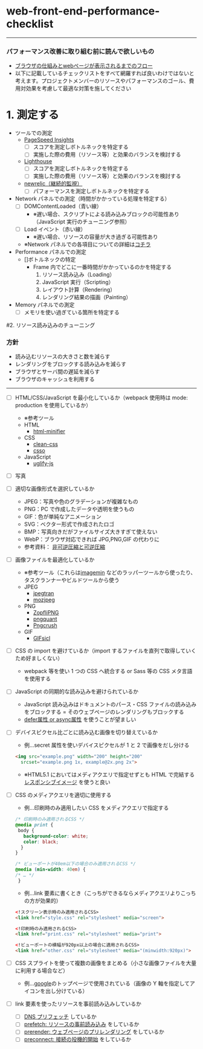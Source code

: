 # web-front-end-performance-checklist

---

### パフォーマンス改善に取り組む前に読んで欲しいもの
- [ブラウザの仕組みとwebページが表示されるまでのフロー](https://fuzzy-hunter-3bf.notion.site/Web-c945271a34b54e4c8a6b5c3b0d7ffd30)
- 以下に記載しているチェックリストをすべて網羅すれば良いわけではないと考えます。プロジェクトメンバーのリソースやパフォーマンスのゴール、費用対効果を考慮して最適な対策を施してください

# 1. 測定する
- ツールでの測定
  - [PageSpeed Insights](https://pagespeed.web.dev/?utm_source=psi&utm_medium=redirect&hl=ja)
    - [ ] スコアを測定しボトルネックを特定する
    - [ ] 実施した際の費用（リソース等）と効果のバランスを検討する
  - [Lighthouse](https://chrome.google.com/webstore/detail/lighthouse/blipmdconlkpinefehnmjammfjpmpbjk?hl=ja)
    - [ ] スコアを測定しボトルネックを特定する
    - [ ] 実施した際の費用（リソース等）と効果のバランスを検討する
  - [newrelic（継続的監視）](https://newrelic.com/lp/browser-monitoring)
    - [ ] パフォーマンスを測定しボトルネックを特定する
- Network パネルでの測定（時間がかかっている処理を特定する）
  - [ ] DOMContentLoaded（青い線）
    - ※遅い場合、スクリプトによる読み込みブロックの可能性あり（JavaScript 実行のチューニング参照）
  - [ ] Load イベント（赤い線）
    - ※遅い場合、リソースの容量が大き過ぎる可能性あり
  - ※Network パネルでの各項目についての詳細は[コチラ](https://fuzzy-hunter-3bf.notion.site/Web-c945271a34b54e4c8a6b5c3b0d7ffd30#1a8908946aca4f03a54f1fdc8da5b0fb)
- Performance パネルでの測定
  - []ボトルネックの特定
    - Frame 内でどこに一番時間がかかっているのかを特定する
      1. リソース読み込み（Loading）
      2. JavaScript 実行（Scripting）
      3. レイアウト計算（Rendering）
      4. レンダリング結果の描画（Painting）
- Memory パネルでの測定
  - [ ] メモリを使い過ぎている箇所を特定する

#2. リソース読み込みのチューニング
### 方針
- 読み込むリソースの大きさと数を減らす
- レンダリングをブロックする読み込みを減らす
- ブラウザとサーバ間の遅延を減らす
- ブラウザのキャッシュを利用する
---

- [ ] HTML/CSS/JavaScript を最小化しているか（webpack 使用時は mode: production を使用しているか）
  - ※参考ツール
  - HTML
    - [html-minifier](https://www.npmjs.com/package/html-minifier)
  - CSS
    - [clean-css](https://www.npmjs.com/package/clean-css)
    - [csso](https://www.npmjs.com/package/csso)
  - JavaScript
    - [uglify-js](https://www.npmjs.com/package/uglify-js)
- [ ] 写真
- [ ] 適切な画像形式を選択しているか
  - JPEG：写真や色のグラデーションが複雑なもの
  - PNG：PC で作成したデータや透明を使うもの
  - GIF：色が単純なアニメーション
  - SVG：ベクター形式で作成されたロゴ
  - BMP：写真向きだがファイルサイズ大きすぎて使えない
  - WebP：ブラウザ対応できれば JPG,PNG,GIF の代わりに
  - 参考資料： [非可逆圧縮と可逆圧縮](https://fuzzy-hunter-3bf.notion.site/64cf91c582224f54b36f6d164d90aacb)
- [ ] 画像ファイルを最適化しているか
  - ※参考ツール（これらは[imagemin](https://github.com/imagemin/imagemin) などのラッパーツールから使ったり、タスクランナーやビルドツールから使う
  - JPEG
    - [jpegtran](http://jpegclub.org/jpegtran/)
    - [mozjpeg](https://github.com/mozilla/mozjpeg)
  - PNG
    - [ZopfliPNG](https://github.com/google/zopfli)
    - [pngquant](https://pngquant.org/)
    - [Pngcrush](https://pmt.sourceforge.io/pngcrush/)
  - GIF
    - [GIFsicl](https://www.lcdf.org/gifsicle/)
- [ ] CSS の import を避けているか（import するファイルを直列で取得していくため好ましくない）
  - webpack 等を使い 1 つの CSS へ統合する or Sass 等の CSS メタ言語を使用する
- [ ] JavaScript の同期的な読み込みを避けられているか
  - JavaScript 読み込みはドキュメントのパース・CSS ファイルの読み込みをブロックする = そのウェブページのレンダリングもブロックする
  - [defer属性 or async属性](https://fuzzy-hunter-3bf.notion.site/defer-async-3337fec0601840feb78619d837ff3a1e) を使うことが望ましい
- [ ] デバイスピクセル比ごとに読み込む画像を切り替えているか
  - 例…secret 属性を使いデバイスピクセルが 1 と 2 で画像をだし分ける
  ```html
  <img src="example.png" width="200" height="200"
    srcset="example.png 1x, example@2x.png 2x">
  ```
  - ※HTML5.1 においてはメディアクエリで指定せずとも HTML で完結する[レスポンシブイメージ](https://ics.media/entry/13324/) を使うと良い
- [ ] CSS のメディアクエリを適切に使用する
  - 例…印刷時のみ適用したい CSS をメディアクエリで指定する
  ```scss
  /* 印刷時のみ適用されるCSS */
  @media print { 
   body {
     background-color: white;
     color: black;
    }
  }
  
  /* ビューポートが40em以下の場合のみ適用されるCSS */
  @media (min-width: 40em) { 
  /* … */
   }
  ```
  - 例…link 要素に書くとき（こっちができるならメディアクエリよりこっちの方が効果的）
  ```html
  <!スクリーン表示時のみ適用されるCSS>
  <link href="style.css" rel="stylesheet" media="screen">
  
  <!印刷時のみ適用されるCSS>
  <link href="print.css" rel="stylesheet" media="print">
  
  <!ビューポートの横幅が920px以上の場合に適用されるCSS>
  <link href="other.css" rel="stylesheet" media="(minwidth:920px)">
  ```
  
- [ ] CSS スプライトを使って複数の画像をまとめる（小さな画像ファイルを大量に利用する場合など）
  - 例…[google](https://ssl.gstatic.com/gb/images/p2_772b9c3b.png)のトップページで使用されている（画像の Y 軸を指定してアイコンを出し分けている）
- [ ] link 要素を使ったリソースを事前読み込みしているか
  - [ ] [DNS プリフェッチ](https://www.notion.so/link-e1e93db5b0424c6996f08ec857280dc4#2cf04459131441c38b7d9c8dee3c643a) しているか
  - [ ] [prefetch: リソースの事前読み込み](https://www.notion.so/link-e1e93db5b0424c6996f08ec857280dc4#5762bdae7c594eb2a71440f3c7d12f1f) をしているか
  - [ ] [prerender: ウェブページのプリレンダリング](https://www.notion.so/link-e1e93db5b0424c6996f08ec857280dc4#2fff691772764cc5840a00f3af90e3ee) をしているか
  - [ ] [preconnect: 接続の投機的開始](https://www.notion.so/link-e1e93db5b0424c6996f08ec857280dc4#78b23105ae1e4da1979f3136bf243671) をしているか